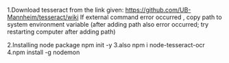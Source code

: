 1.Download tesseract from the link given: https://github.com/UB-Mannheim/tesseract/wiki
      If external command error occurred , copy path to system environment variable (after adding path also error occurred; try restarting computer after adding path)

2.Installing node package 
       npm init -y 
3.also npm i node-tesseract-ocr
4.npm install -g nodemon

